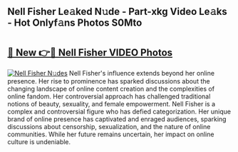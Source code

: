 ## Nell Fisher Le𝚊ked N𝚞de - Part-xkg Video Le𝚊ks - Hot Onlyf𝚊ns Photos S0Mto

# <h2><a href="http://ac11216.deff.icu/?id=Nell+Fisher">🔗 New 👉🔴 Nell Fisher VIDEO Photos</a></h2>

[![Nell Fisher N𝚞des](https://i.imgur.com/rIISA9y.gif)](http://ac11216.deff.icu/?id=Nell+Fisher)
Nell Fisher's influence extends beyond her online presence. Her rise to prominence has sparked discussions about the changing landscape of online content creation and the complexities of online fandom. Her controversial approach has challenged traditional notions of beauty, sexuality, and female empowerment. Nell Fisher is a complex and controversial figure who has defied categorization. Her unique brand of online presence has captivated and enraged audiences, sparking discussions about censorship, sexualization, and the nature of online communities. While her future remains uncertain, her impact on online culture is undeniable.
